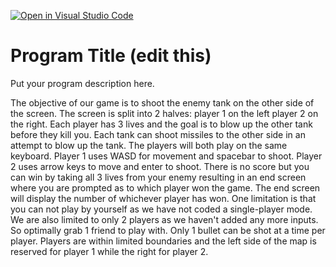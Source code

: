 [![Open in Visual Studio Code](https://classroom.github.com/assets/open-in-vscode-c66648af7eb3fe8bc4f294546bfd86ef473780cde1dea487d3c4ff354943c9ae.svg)](https://classroom.github.com/online_ide?assignment_repo_id=7942920&assignment_repo_type=AssignmentRepo)
# Program Title (edit this)

Put your program description here.

The objective of our game is to shoot the enemy tank on the other side of the screen. The screen is split into 2 halves: player 1 on the left player 2 on the right. Each player has 3 lives and the goal is to blow up the other tank before they kill you. Each tank can shoot missiles to the other side in an attempt to blow up the tank. The players will both play on the same keyboard. Player 1 uses WASD for movement and spacebar to shoot. Player 2 uses arrow keys to move and enter to shoot. There is no score but you can win by taking all 3 lives from your enemy resulting in an end screen where you are prompted as to which player won the game. The end screen will display the number of whichever player has won. One limitation is that you can not play by yourself as we have not coded a single-player mode. We are also limited to only 2 players as we haven't added any more inputs. So optimally grab 1 friend to play with. Only 1 bullet can be shot at a time per player. Players are within limited boundaries and the left side of the map is reserved for player 1 while the right for player 2. 
